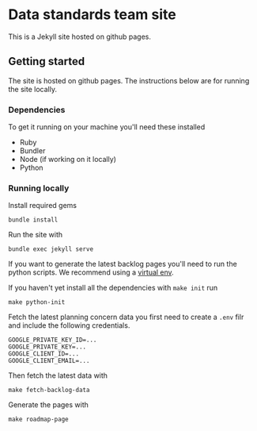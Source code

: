 # Data standards team site

This is a Jekyll site hosted on github pages.

## Getting started
The site is hosted on github pages. The instructions below are for running the site locally.

### Dependencies

To get it running on your machine you'll need these installed

* Ruby
* Bundler
* Node (if working on it locally)
* Python

### Running locally

Install required gems
```
bundle install
```

Run the site with

```
bundle exec jekyll serve
```

If you want to generate the latest backlog pages you'll need to run the python scripts. We recommend using a [virtual env](http://docs.python-guide.org/en/latest/dev/virtualenvs/).

If you haven't yet install all the dependencies with `make init` run
```
make python-init
```

Fetch the latest planning concern data you first need to create a `.env` filr and include the following credentials.
```
GOOGLE_PRIVATE_KEY_ID=...
GOOGLE_PRIVATE_KEY=...
GOOGLE_CLIENT_ID=...
GOOGLE_CLIENT_EMAIL=...
```

Then fetch the latest data with
```
make fetch-backlog-data
```

Generate the pages with
```
make roadmap-page
```
